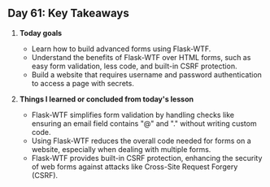## Day 61: Key Takeaways

1. **Today goals**  
   - Learn how to build advanced forms using Flask-WTF.
   - Understand the benefits of Flask-WTF over HTML forms, such as easy form validation, less code, and built-in CSRF protection.
   - Build a website that requires username and password authentication to access a page with secrets.

2. **Things I learned or concluded from today's lesson**  
   - Flask-WTF simplifies form validation by handling checks like ensuring an email field contains "@" and "." without writing custom code.
   - Using Flask-WTF reduces the overall code needed for forms on a website, especially when dealing with multiple forms.
   - Flask-WTF provides built-in CSRF protection, enhancing the security of web forms against attacks like Cross-Site Request Forgery (CSRF).